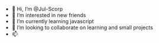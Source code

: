 - 👋 Hi, I’m @Jul-Scorp
- 👀 I’m interested in new friends 
- 🌱 I’m currently learning javascript
- 💞️ I’m looking to collaborate on learning and small projects
- 📫 

<!---
Jul-Scorp/Jul-Scorp is a ✨ special ✨ repository because its `README.md` (this file) appears on your GitHub profile.
You can click the Preview link to take a look at your changes.
--->

